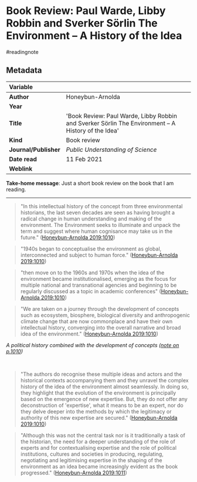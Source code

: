 # Book Review: Paul Warde, Libby Robbin and Sverker Sörlin The Environment – A History of the Idea
#readingnote 

## Metadata

|   Variable     |  |
|:--------------|:-----------|
| **Author**			| Honeybun-Arnolda     | 
| **Year**				| 			 | 
| **Title**				| 	'Book Review: Paul Warde, Libby Robbin and Sverker Sörlin The Environment – A History of the Idea'		 | 
| **Kind**				| Book review | 
| **Journal/Publisher**				| 	*Public Understanding of Science*		 | 
| **Date read**				| 	11 Feb 2021	 | 
| **Weblink**				| 			 | 

**Take-home message**: Just a short book review on the book that I am reading.


---
> "In this intellectual history of the concept from three environmental historians, the last seven decades are seen as having brought a radical change in human understanding and making of the environment. The Environment seeks to illuminate and unpack the term and suggest where human cognisance may take us in the future." ([Honeybun-Arnolda 2019:1010](zotero://open-pdf/library/items/5GZRWRXD?page=1))

> "1940s began to conceptualise the environment as global, interconnected and subject to human force." ([Honeybun-Arnolda 2019:1010](zotero://open-pdf/library/items/5GZRWRXD?page=1))

> "then move on to the 1960s and 1970s when the idea of the environment became institutionalised, emerging as the focus for multiple national and transnational agencies and beginning to be regularly discussed as a topic in academic conferences" ([Honeybun-Arnolda 2019:1010](zotero://open-pdf/library/items/5GZRWRXD?page=1))

> "We are taken on a journey through the development of concepts such as ecosystem, biosphere, biological diversity and anthropogenic climate change that are now commonplace and have their own intellectual history, converging into the overall narrative and broad idea of the environment." ([Honeybun-Arnolda 2019:1010](zotero://open-pdf/library/items/5GZRWRXD?page=1))

*A political history combined with the development of concepts ([note on p.1010](zotero://open-pdf/library/items/5GZRWRXD?page=1))*

 
 
 
 
 

> "The authors do recognise these multiple ideas and actors and the historical contexts accompanying them and they unravel the complex history of the idea of the environment almost seamlessly. In doing so, they highlight that the evolution of the environment is principally based on the emergence of new expertise. But, they do not offer any deconstruction of 'expertise', what it means to be an expert, nor do they delve deeper into the methods by which the legitimacy or authority of this new expertise are secured." ([Honeybun-Arnolda 2019:1010](zotero://open-pdf/library/items/5GZRWRXD?page=1))


> "Although this was not the central task nor is it traditionally a task of the historian, the need for a deeper understanding of the role of experts and for contextualising expertise and the role of political institutions, cultures and societies in producing, regulating, negotiating and legitimising expertise in the shaping of the environment as an idea became increasingly evident as the book progressed." ([Honeybun-Arnolda 2019:1011](zotero://open-pdf/library/items/5GZRWRXD?page=2))

